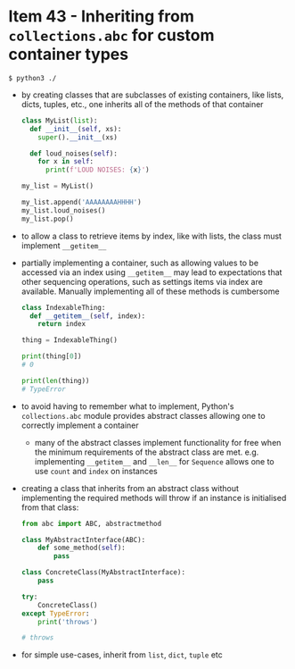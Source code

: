 # Item 43 - Inheriting from `collections.abc` for custom container types

```shell
$ python3 ./
```

- by creating classes that are subclasses of existing containers, like lists,
    dicts, tuples, etc., one inherits all of the methods of that container

    ```python
    class MyList(list):
      def __init__(self, xs):
        super().__init__(xs)

      def loud_noises(self):
        for x in self:
          print(f'LOUD NOISES: {x}')

    my_list = MyList()

    my_list.append('AAAAAAAAHHHH')
    my_list.loud_noises()
    my_list.pop()
    ```
- to allow a class to retrieve items by index, like with lists, the class must
    implement `__getitem__`
- partially implementing a container, such as allowing values to be accessed via
    an index using `__getitem__` may lead to expectations that other sequencing
    operations, such as settings items via index are available. Manually
    implementing all of these methods is cumbersome

    ```python
    class IndexableThing:
      def __getitem__(self, index):
        return index

    thing = IndexableThing()

    print(thing[0])
    # 0

    print(len(thing))
    # TypeError
    ```
- to avoid having to remember what to implement, Python's `collections.abc`
    module provides abstract classes allowing one to correctly implement a
    container
    - many of the abstract classes implement functionality for free when the
        minimum requirements of the abstract class are met. e.g. implementing
        `__getitem__` and `__len__` for `Sequence` allows one to use `count` and
        `index` on instances
- creating a class that inherits from an abstract class without implementing the
    required methods will throw if an instance is initialised from that class:

    ```python
    from abc import ABC, abstractmethod

    class MyAbstractInterface(ABC):
        def some_method(self):
            pass

    class ConcreteClass(MyAbstractInterface):
        pass

    try:
        ConcreteClass()
    except TypeError:
        print('throws')

    # throws
    ```
- for simple use-cases, inherit from `list`, `dict`, `tuple` etc
